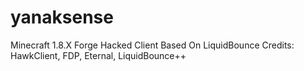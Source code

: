 # yanaksense
Minecraft 1.8.X Forge Hacked Client Based On LiquidBounce
Credits:
HawkClient, FDP, Eternal, LiquidBounce++
